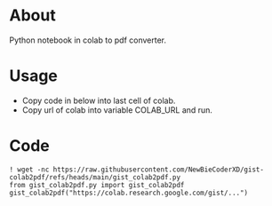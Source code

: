 # About
Python notebook in colab to pdf converter.

# Usage
  - Copy code in below into last cell of colab.
  - Copy url of colab into variable COLAB_URL and run.

# Code
```
! wget -nc https://raw.githubusercontent.com/NewBieCoderXD/gist-colab2pdf/refs/heads/main/gist_colab2pdf.py
from gist_colab2pdf.py import gist_colab2pdf
gist_colab2pdf("https://colab.research.google.com/gist/...")
```
